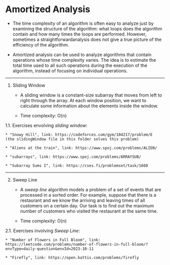 # Amortized Analysis  

* The time complexity of an algorithm is often easy to analyze just by examining the structure of the algorithm: what loops does the algorithm contain and how many times the loops are performed. However, sometimes a straightforwardanalysis does not give a true picture of the efficiency of the algorithm.  

* Amortized analysis can be used to analyze algorithms that contain operations whose time complexity varies. The idea is to estimate the total time used to all such operations during the execution of the algorithm, instead of focusing on individual operations.

---

1. Sliding Window  

    * A sliding window is a constant-size subarray that moves from left to right through the array. At each window position, we want to calculate some information about the elements inside the window.  

    * Time complexity: O(n)  

1.1. Exercises envolving *sliding window*:  

    * "Snowy Hill", link: https://codeforces.com/gym/104217/problem/E  (the slidingWindow file in this folder solves this problem)  

    * "Aliens at the train", link: https://www.spoj.com/problems/ALIEN/  

    * "subarrays", link: https://www.spoj.com/problems/ARRAYSUB/  

    * "Subarray Sums I", link: https://cses.fi/problemset/task/1660  

---  

2. Sweep Line  

    * A *sweep line* algorithm models a problem of a set of events that are processed in a sorted order. For example, suppose that there is a restaurant and we know the arriving and leaving times of all customers on a certain day. Our task is to find out the maximum number of customers who visited the restaurant at the same time.  

    * Time complexity: O(n)  

2.1. Exercises involving *Sweep Line*:  

    * "Number of Flowers in Full Bloom", link: https://leetcode.com/problems/number-of-flowers-in-full-bloom/?envType=daily-question&envId=2023-10-11  

    * "Firefly", link: https://open.kattis.com/problems/firefly  
